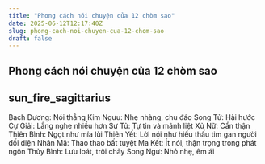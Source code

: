 ```yaml
---
title: "Phong cách nói chuyện của 12 chòm sao"
date: 2025-06-12T12:17:40Z
slug: phong-cach-noi-chuyen-cua-12-chom-sao
draft: false
---
```


## Phong cách nói chuyện của 12 chòm sao

## sun_fire_sagittarius

Bạch Dương: Nói thẳng
Kim Ngưu: Nhẹ nhàng, chu đáo
Song Tử: Hài hước
Cự Giải: Lắng nghe nhiều hơn
Sư Tử: Tự tin và mãnh liệt
Xử Nữ: Cẩn thận
Thiên Bình: Ngọt như mía lùi
Thiên Yết: Lời nói như hiểu thấu tim gan người đối diện
Nhân Mã: Thao thao bất tuyệt
Ma Kết: Ít nói, thận trọng trong phát ngôn
Thủy Bình: Lưu loát, trôi chảy
Song Ngư: Nhỏ nhẹ, êm ái